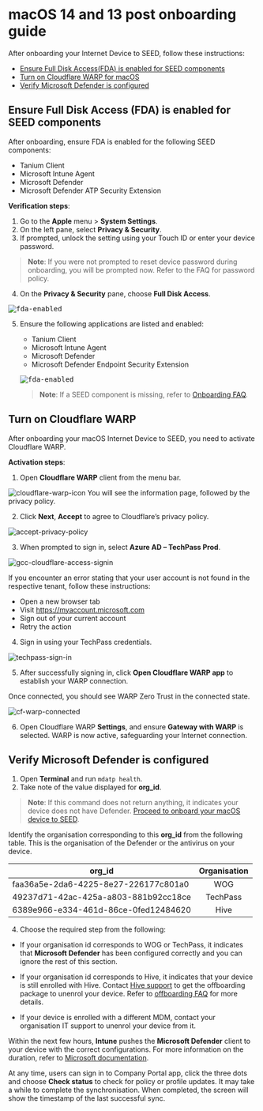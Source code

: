 # macOS 14 and 13 post onboarding guide

After onboarding your Internet Device to SEED, follow these instructions:

- [Ensure Full Disk Access(FDA) is enabled for SEED components](#ensure-full-disk-accessfda-is-enabled-for-seed-components)
- [Turn on Cloudflare WARP for macOS](#turn-on-cloudflare-warp-for-macos)
- [Verify Microsoft Defender is configured](verify-microsoft-defender-is-configured)

## Ensure Full Disk Access (FDA) is enabled for SEED components

After onboarding, ensure FDA is enabled for the following SEED components:

- Tanium Client
- Microsoft Intune Agent
- Microsoft Defender
- Microsoft Defender ATP Security Extension 

**Verification steps**:

1. Go to the **Apple** menu > **System Settings**.  
2. On the left pane, select **Privacy & Security**.
3. If prompted, unlock the setting using your Touch ID or enter your device password.

> **Note**: If you were not prompted to reset device password during onboarding, you will be prompted now. Refer to the FAQ for password policy.

4. On the **Privacy & Security** pane, choose **Full Disk Access**.

  <kbd>![fda-enabled](../images/macos-13-fda.png)</kbd>

5. Ensure the following applications are listed and enabled:

    - Tanium Client
    - Microsoft Intune Agent
    - Microsoft Defender
    - Microsoft Defender Endpoint Security Extension

    <kbd>![fda-enabled](../images/applications-on-macos13.png)</kbd>
    >**Note**: If a SEED component is missing, refer to [Onboarding FAQ](faqs/onboarding-faq).


## Turn on Cloudflare WARP

After onboarding your macOS Internet Device to SEED, you need to activate Cloudflare WARP.

**Activation steps**:

1. Open **Cloudflare WARP** client from the menu bar.

  ![cloudflare-warp-icon](../images/onboarding-for-macos/cloudflare-icon.png) 
  You will see the information page, followed by the privacy policy.

2. Click **Next**, **Accept** to agree to Cloudflare’s privacy policy.

  ![accept-privacy-policy](../images/cloudflare-warp-macos/accept-privacy-policy.png)

3. When prompted to sign in, select **Azure AD – TechPass Prod**.

  ![gcc-cloudflare-access-signin](../images/cloudflare-warp-macos/gcc-cloudflare-access-signin.png ':size=50%')
  
  If you encounter an error stating that your user account is not found in the respective tenant, follow these instructions:

  - Open a new browser tab
  - Visit https://myaccount.microsoft.com
  - Sign out of your current account
  - Retry the action

4. Sign in using your TechPass credentials.

  ![techpass-sign-in](../images/cloudflare-warp-macos/techpass-sign-in.png ':size=50%')

5. After successfully signing in, click **Open Cloudflare WARP app** to establish your WARP connection.

Once connected, you should see WARP Zero Trust in the connected state.
  
  ![cf-warp-connected](../images/cloud-flare-connected.png ':size=50%')

6. Open Cloudflare WARP **Settings**, and ensure **Gateway with WARP** is selected. WARP is now active, safeguarding your Internet connection.

## Verify Microsoft Defender is configured

1. Open **Terminal** and run `mdatp health`.
2. Take note of the value displayed for **org_id**.

> **Note**: If this command does not return anything, it indicates your device does not have Defender. [Proceed to onboard your macOS device to SEED](onboard-device/identify-onboarding-persona).

Identify the organisation corresponding to this **org_id** from the following table. This is the organisation of the Defender or the antivirus on your device.

| org_id  | Organisation |
| ------------- |:-------------:|
| faa36a5e-2da6-4225-8e27-226177c801a0      | WOG     |
| 49237d71-42ac-425a-a803-881b92cc18ce  | TechPass    |
| 6389e966-e334-461d-86ce-0fed12484620      | Hive    |

4. Choose the required step from the following:

- If your organisation id corresponds to WOG or TechPass, it indicates that **Microsoft Defender** has been configured correctly and you can ignore the rest of this section.

- If your organisation id corresponds to Hive, it indicates that your device is still enrolled with Hive. Contact [Hive support](mailto:GDS_DEN@hive.gov.sg) to get the offboarding package to unenrol your device. Refer to [offboarding FAQ](faq/offboarding-faq.md) for more details.
    
 - If your device is enrolled with a different MDM, contact your organisation IT support to unenrol your device from it.

Within the next few hours, **Intune** pushes the **Microsoft Defender** client to your device with the correct configurations. For more information on the duration, refer to [Microsoft documentation](https://docs.microsoft.com/en-us/mem/intune/configuration/device-profile-troubleshoot#how-long-does-it-take-for-devices-to-get-a-policy-profile-or-app-after-they-are-assigned).

At any time, users can sign in to Company Portal app, click the three dots and choose **Check status** to check for policy or profile updates. It may take a while to complete the synchronisation. When completed, the screen will show the timestamp of the last successful sync.
